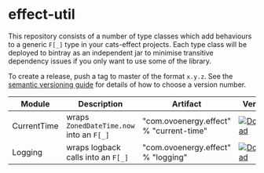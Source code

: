 # effect-util

This repository consists of a number of type classes which add behaviours to a generic `F[_]` type in your cats-effect projects.
Each type class will be deployed to bintray as an independent jar to minimise transitive dependency issues if you only
want to use some of the library.

To create a release, push a tag to master of the format `x.y.z`. See the [semantic versioning guide](https://semver.org/) 
for details of how to choose a version number.

| Module    | Description                                | Artifact    | Version
------------|--------------------------------------------|-------------|--------------------
CurrentTime | wraps `ZonedDateTime.now` into an `F[_]` | "com.ovoenergy.effect" % "current-time" |  [ ![Download](https://api.bintray.com/packages/ovotech/maven/current-time/images/download.svg) ](https://bintray.com/ovotech/maven/logging/_latestVersion)
Logging     | wraps logback calls into an `F[_]`       | "com.ovoenergy.effect" % "logging"      |  [ ![Download](https://api.bintray.com/packages/ovotech/maven/logging/images/download.svg) ](https://bintray.com/ovotech/maven/logging/_latestVersion)

